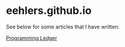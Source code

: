 eehlers.github.io
=================

See below for some articles that I have written:

[Programming Ledger](./ledger.00.index.md)


